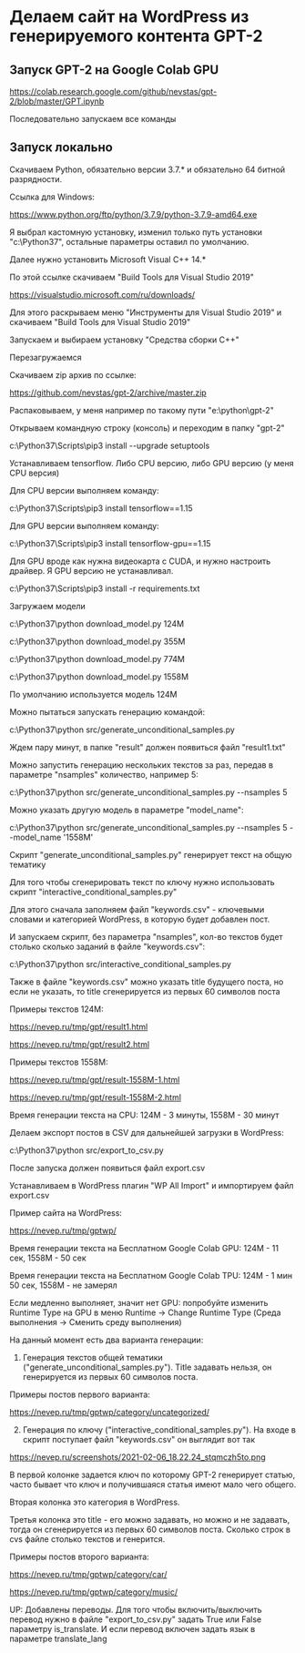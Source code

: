 # Делаем сайт на WordPress из генерируемого контента GPT-2

## Запуск GPT-2 на Google Colab GPU

https://colab.research.google.com/github/nevstas/gpt-2/blob/master/GPT.ipynb

Последовательно запускаем все команды

## Запуск локально

Скачиваем Python, обязательно версии 3.7.* и обязательно 64 битной разрядности.

Ссылка для Windows:

https://www.python.org/ftp/python/3.7.9/python-3.7.9-amd64.exe

Я выбрал кастомную установку, изменил только путь установки "c:\Python37\", остальные параметры оставил по умолчанию.

Далее нужно установить Microsoft Visual C++ 14.*

По этой ссылке скачиваем "Build Tools для Visual Studio 2019"

https://visualstudio.microsoft.com/ru/downloads/

Для этого раскрываем меню "Инструменты для Visual Studio 2019" и скачиваем "Build Tools для Visual Studio 2019"

Запускаем и выбираем установку "Средства сборки C++"

Перезагружаемся

Скачиваем zip архив по ссылке:

https://github.com/nevstas/gpt-2/archive/master.zip

Распаковываем, у меня например по такому пути "e:\python\gpt-2\"

Открываем командную строку (консоль) и переходим в папку "gpt-2"

c:\Python37\Scripts\pip3 install --upgrade setuptools

Устанавливаем tensorflow. Либо CPU версию, либо GPU версию (у меня CPU версия)

Для CPU версии выполняем команду:

c:\Python37\Scripts\pip3 install tensorflow==1.15

Для GPU версии выполняем команду:

c:\Python37\Scripts\pip3 install tensorflow-gpu==1.15

Для GPU вроде как нужна видеокарта с CUDA, и нужно настроить драйвер. Я GPU версию не устанавливал.

c:\Python37\Scripts\pip3 install -r requirements.txt

Загружаем модели

c:\Python37\python download_model.py 124M

c:\Python37\python download_model.py 355M

c:\Python37\python download_model.py 774M

c:\Python37\python download_model.py 1558M

По умолчанию используется модель 124M

Можно пытаться запускать генерацию командой:

c:\Python37\python src/generate_unconditional_samples.py

Ждем пару минут, в папке "result" должен появиться файл "result1.txt"

Можно запустить генерацию нескольких текстов за раз, передав в параметре "nsamples" количество, например 5:

c:\Python37\python src/generate_unconditional_samples.py --nsamples 5

Можно указать другую модель в параметре "model_name":

c:\Python37\python src/generate_unconditional_samples.py --nsamples 5 --model_name '1558M'

Скрипт "generate_unconditional_samples.py" генерирует текст на общую тематику

Для того чтобы сгенерировать текст по ключу нужно использовать скрипт "interactive_conditional_samples.py"

Для этого сначала заполняем файл "keywords.csv" - ключевыми словами и категорией WordPress, в которую будет добавлен пост.

И запускаем скрипт, без параметра "nsamples", кол-во текстов будет столько сколько заданий в файле "keywords.csv":

c:\Python37\python src/interactive_conditional_samples.py

Также в файле "keywords.csv" можно указать title будущего поста, но если не указать, то title сгенерируется из первых 60 символов поста

Примеры текстов 124M:

https://nevep.ru/tmp/gpt/result1.html

https://nevep.ru/tmp/gpt/result2.html

Примеры текстов 1558M:

https://nevep.ru/tmp/gpt/result-1558M-1.html

https://nevep.ru/tmp/gpt/result-1558M-2.html

Время генерации текста на CPU: 124M - 3 минуты, 1558M - 30 минут

Делаем экспорт постов в CSV для дальнейшей загрузки в WordPress:

c:\Python37\python src/export_to_csv.py

После запуска должен появиться файл export.csv

Устанавливаем в WordPress плагин "WP All Import" и импортируем файл export.csv

Пример сайта на WordPress:

https://nevep.ru/tmp/gptwp/

Время генерации текста на Бесплатном Google Colab GPU: 124M - 11 сек, 1558M - 50 сек

Время генерации текста на Бесплатном Google Colab TPU: 124M - 1 мин 50 сек, 1558M - не замерял

Если медленно выполняет, значит нет GPU: попробуйте изменить Runtime Type на GPU в меню Runtime → Change Runtime Type (Среда выполнения -> Сменить среду выполнения)

На данный момент есть два варианта генерации:

1) Генерация текстов общей тематики ("generate_unconditional_samples.py"). Title задавать нельзя, он генерируется из первых 60 символов поста.

Примеры постов первого варианта:

https://nevep.ru/tmp/gptwp/category/uncategorized/

2) Генерация по ключу ("interactive_conditional_samples.py"). На входе в скрипт поступает файл "keywords.csv" он выглядит вот так

https://nevep.ru/screenshots/2021-02-06_18.22.24_stqmczh5to.png

В первой колонке задается ключ по которому GPT-2 генерирует статью, часто бывает что ключ и получившаяся статья имеют мало чего общего. 

Вторая колонка это категория в WordPress. 

Третья колонка это title - его можно задавать, но можно и не задавать, тогда он сгенерируется из первых 60 символов поста. Сколько строк в cvs файле столько текстов и генерится.

Примеры постов второго варианта:

https://nevep.ru/tmp/gptwp/category/car/

https://nevep.ru/tmp/gptwp/category/music/

UP: Добавлены переводы. Для того чтобы включить/выключить перевод нужно в файле "export_to_csv.py" задать True или False параметру is_translate. И если перевод включен задать язык в параметре translate_lang